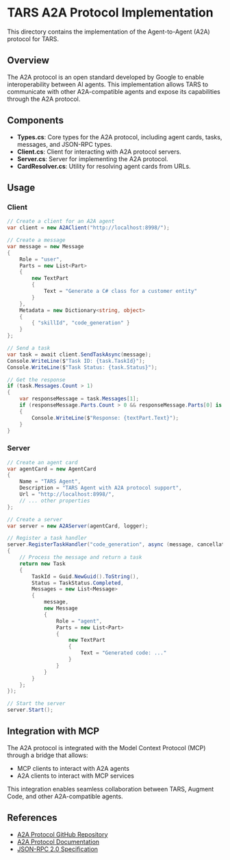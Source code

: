 # TARS A2A Protocol Implementation

This directory contains the implementation of the Agent-to-Agent (A2A) protocol for TARS.

## Overview

The A2A protocol is an open standard developed by Google to enable interoperability between AI agents. This implementation allows TARS to communicate with other A2A-compatible agents and expose its capabilities through the A2A protocol.

## Components

- **Types.cs**: Core types for the A2A protocol, including agent cards, tasks, messages, and JSON-RPC types.
- **Client.cs**: Client for interacting with A2A protocol servers.
- **Server.cs**: Server for implementing the A2A protocol.
- **CardResolver.cs**: Utility for resolving agent cards from URLs.

## Usage

### Client

```csharp
// Create a client for an A2A agent
var client = new A2AClient("http://localhost:8998/");

// Create a message
var message = new Message
{
    Role = "user",
    Parts = new List<Part>
    {
        new TextPart
        {
            Text = "Generate a C# class for a customer entity"
        }
    },
    Metadata = new Dictionary<string, object>
    {
        { "skillId", "code_generation" }
    }
};

// Send a task
var task = await client.SendTaskAsync(message);
Console.WriteLine($"Task ID: {task.TaskId}");
Console.WriteLine($"Task Status: {task.Status}");

// Get the response
if (task.Messages.Count > 1)
{
    var responseMessage = task.Messages[1];
    if (responseMessage.Parts.Count > 0 && responseMessage.Parts[0] is TextPart textPart)
    {
        Console.WriteLine($"Response: {textPart.Text}");
    }
}
```

### Server

```csharp
// Create an agent card
var agentCard = new AgentCard
{
    Name = "TARS Agent",
    Description = "TARS Agent with A2A protocol support",
    Url = "http://localhost:8998/",
    // ... other properties
};

// Create a server
var server = new A2AServer(agentCard, logger);

// Register a task handler
server.RegisterTaskHandler("code_generation", async (message, cancellationToken) =>
{
    // Process the message and return a task
    return new Task
    {
        TaskId = Guid.NewGuid().ToString(),
        Status = TaskStatus.Completed,
        Messages = new List<Message>
        {
            message,
            new Message
            {
                Role = "agent",
                Parts = new List<Part>
                {
                    new TextPart
                    {
                        Text = "Generated code: ..."
                    }
                }
            }
        }
    };
});

// Start the server
server.Start();
```

## Integration with MCP

The A2A protocol is integrated with the Model Context Protocol (MCP) through a bridge that allows:

- MCP clients to interact with A2A agents
- A2A clients to interact with MCP services

This integration enables seamless collaboration between TARS, Augment Code, and other A2A-compatible agents.

## References

- [A2A Protocol GitHub Repository](https://github.com/google/A2A)
- [A2A Protocol Documentation](https://google.github.io/A2A/)
- [JSON-RPC 2.0 Specification](https://www.jsonrpc.org/specification)
